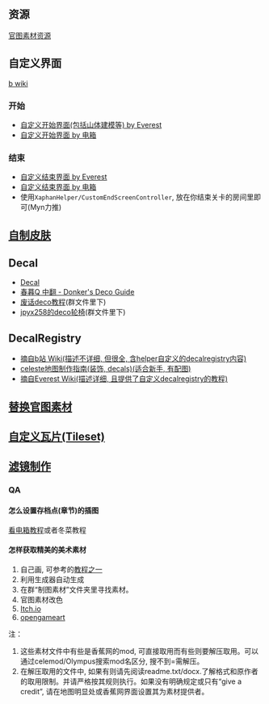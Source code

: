## 资源

[官图素材资源](./useful_links.md)

## 自定义界面

[b wiki](https://wiki.biligame.com/celeste/%E5%85%83%E6%95%B0%E6%8D%AE#.meta.yaml_%E6%96%87%E4%BB%B6)

### 开始

* [自定义开始界面(包括山体建模等) by Everest](https://github.com/EverestAPI/Resources/wiki/Overworld-Customisation)
* [自定义开始界面 by 电箱](https://www.bilibili.com/video/BV1Av4y1D7a8/?t=154)

### 结束

* [自定义结束界面 by Everest](https://github.com/EverestAPI/Resources/wiki/Chapter-Complete-Screen)
* [自定义结束界面 by 电箱](https://www.bilibili.com/video/BV1Av4y1D7a8/?t=154)
* 使用`XaphanHelper/CustomEndScreenController`, 放在你结束关卡的房间里即可(Myn力推)

## [自制皮肤](./graphics/skin.md)


## Decal

* [Decal](https://wiki.biligame.com/celeste/Decal)
* [春暮Q 中翻 - Donker's Deco Guide](../assets/mappings/graphics/decals/中翻%20-%20Donker's%20Deco%20Guide.docx)
* [废话deco教程]()(群文件里下)
* [jpyx258的deco轮椅]()(群文件里下)

## DecalRegistry

* [摘自b站 Wiki(描述不详细, 但很全, 含helper自定义的decalregistry内容)](https://wiki.biligame.com/celeste/DecalRegistry)
* [celeste地图制作指南(装饰, decals)(适合新手, 有配图)](https://www.bilibili.com/read/cv18389517/)
* [摘自Everest Wiki(描述详细, 且提供了自定义decalregistry的教程)](https://github.com/EverestAPI/Resources/wiki/Decal-Registry)

## [替换官图素材](./graphics/replace_assets.md)

## [自定义瓦片(Tileset)](./xml/tilesets.md)

## [滤镜制作](./graphics/skin.md#_3)


### QA

#### 怎么设置存档点(章节)的插图

[看电箱教程](https://www.bilibili.com/video/BV1A14y1W7hr)或者冬菜教程

#### 怎样获取精美的美术素材

1. 自己画, 可参考的[教程之一](https://www.bilibili.com/read/readlist/rl38114?spm_id_from=333.1369.opus.module_collection.click)
2. 利用生成器自动生成
3. 在群“制图素材”文件夹里寻找素材。
4. 官图素材改色
5. [Itch.io](https://itch.io/game-assets)
6. [opengameart](https://opengameart.org/)

注：

1. 这些素材文件中有些是香蕉网的mod, 可直接取用而有些则要解压取用。可以通过celemod/Olympus搜索mod名区分, 搜不到=需解压。
2. 在解压取用的文件中, 如果有则请先阅读readme.txt/docx.了解格式和原作者的取用限制。并请严格按其规则执行。如果没有明确规定或只有“give a credit”, 请在地图明显处或香蕉网界面设置其为素材提供者。
